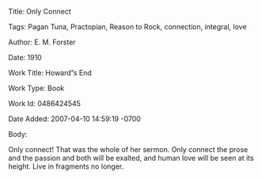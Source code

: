 Title:  Only Connect

Tags:   Pagan Tuna, Practopian, Reason to Rock, connection, integral, love

Author: E. M. Forster

Date:   1910

Work Title: Howard”s End

Work Type: Book

Work Id: 0486424545

Date Added: 2007-04-10 14:59:19 -0700

Body: 

Only connect! That was the whole of her sermon. Only connect the prose and the passion and both will be exalted, and human love will be seen at its height. Live in fragments no longer.

